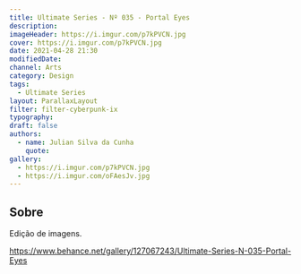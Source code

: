 ```yaml
---
title: Ultimate Series - Nº 035 - Portal Eyes
description:
imageHeader: https://i.imgur.com/p7kPVCN.jpg
cover: https://i.imgur.com/p7kPVCN.jpg
date: 2021-04-28 21:30
modifiedDate:
channel: Arts
category: Design
tags:
  - Ultimate Series
layout: ParallaxLayout
filter: filter-cyberpunk-ix
typography:
draft: false
authors:
  - name: Julian Silva da Cunha
    quote:
gallery:
  - https://i.imgur.com/p7kPVCN.jpg
  - https://i.imgur.com/oFAesJv.jpg
---
```


## Sobre

Edição de imagens.

https://www.behance.net/gallery/127067243/Ultimate-Series-N-035-Portal-Eyes
